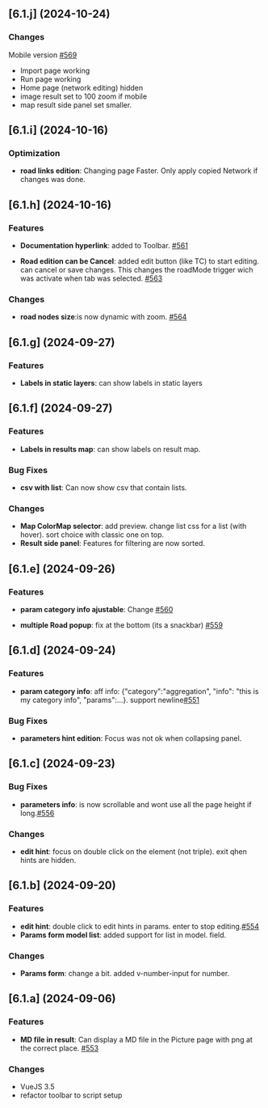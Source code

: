 ## [6.1.j] (2024-10-24)

### Changes
Mobile version [#569](https://github.com/systragroup/quetzal-network-editor/issues/569)
* Import page working
* Run page working
* Home page (network editing) hidden
* image result set to 100 zoom if mobile
* map result side panel set smaller.


## [6.1.i] (2024-10-16)

### Optimization
* **road links edition**: Changing page Faster. Only apply copied Network if changes was done. 

## [6.1.h] (2024-10-16)

### Features
* **Documentation hyperlink**: added to Toolbar.  [#561](https://github.com/systragroup/quetzal-network-editor/issues/561)

* **Road edition can be Cancel**: added edit button (like TC) to start editing. can cancel or save changes. This changes the roadMode trigger wich was activate when tab was selected. [#563](https://github.com/systragroup/quetzal-network-editor/issues/563)

### Changes
* **road nodes size**:is now dynamic with zoom.  [#564](https://github.com/systragroup/quetzal-network-editor/issues/564)

## [6.1.g] (2024-09-27)

### Features
* **Labels in static layers**: can show labels in static layers

## [6.1.f] (2024-09-27)

### Features
* **Labels in results map**: can show labels on result map.

### Bug Fixes
* **csv with list**: Can now show csv that contain lists.

### Changes
* **Map ColorMap selector**: add preview. change list css for a list (with hover). sort choice with classic one on top.
* **Result side panel**: Features for filtering are now sorted.

## [6.1.e] (2024-09-26)

### Features
* **param category info ajustable**: Change [#560](https://github.com/systragroup/quetzal-network-editor/issues/560)

* **multiple Road popup**: fix at the bottom (its a snackbar) [#559](https://github.com/systragroup/quetzal-network-editor/issues/559)

## [6.1.d] (2024-09-24)

### Features
* **param category info**: aff info: {"category":"aggregation", "info": "this is my category info", "params":...}. support newline[#551](https://github.com/systragroup/quetzal-network-editor/issues/551)

### Bug Fixes
* **parameters hint edition**: Focus was not ok when collapsing panel.

## [6.1.c] (2024-09-23)

### Bug Fixes
* **parameters info**: is now scrollable and wont use all the page height if long.[#556](https://github.com/systragroup/quetzal-network-editor/issues/556)

### Changes
* **edit hint**: focus on double click on the element (not triple). exit qhen hints are hidden.

## [6.1.b] (2024-09-20)

### Features
* **edit hint**: double click to edit hints in params. enter to stop editing.[#554](https://github.com/systragroup/quetzal-network-editor/issues/554)
* **Params form model list**: added support for list in model. field.

### Changes
* **Params form**: change a bit. added v-number-input for number.


## [6.1.a] (2024-09-06)

### Features
* **MD file in result**: Can display a MD file in the Picture page with png at the correct place. [#553](https://github.com/systragroup/quetzal-network-editor/issues/553)

### Changes
* VueJS 3.5
* refactor toolbar to script setup